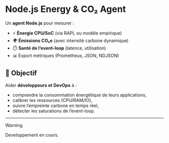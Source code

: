 # Node.js Energy & CO₂ Agent

Un **agent Node.js** pour mesurer :

- ⚡ **Énergie CPU/SoC** (via RAPL ou modèle empirique)
- 🌍 **Émissions CO₂e** (avec intensité carbone dynamique)
- ⏱️ **Santé de l’event-loop** (latence, utilisation)
- 📊 Export métriques (Prometheus, JSON, NDJSON)

## 🚀 Objectif

Aider **développeurs et DevOps** à :
- comprendre la consommation énergétique de leurs applications,
- calibrer les ressources (CPU/RAM/IO),
- suivre l’empreinte carbone en temps réel,
- détecter les saturations de l’event-loop.

---

> [!WARNING]  
> Developpement en cours.